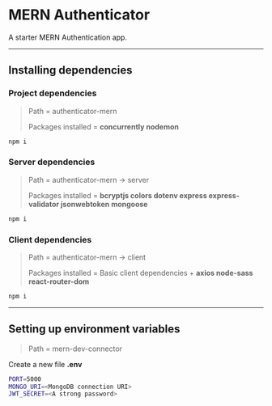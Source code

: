 # MERN Authenticator

A starter MERN Authentication app.

---

## Installing dependencies

### Project dependencies

> Path = authenticator-mern
>
> Packages installed = **concurrently nodemon**

```bash
npm i
```

### Server dependencies

> Path = authenticator-mern -> server
>
> Packages installed = **bcryptjs colors dotenv express express-validator jsonwebtoken mongoose**

```bash
npm i
```

### Client dependencies

> Path = authenticator-mern -> client
>
> Packages installed = Basic client dependencies + **axios node-sass react-router-dom**

```bash
npm i
```

---

## Setting up environment variables

> Path = mern-dev-connector

Create a new file **.env**

```bash
PORT=5000
MONGO_URI=<MongoDB connection URI>
JWT_SECRET=<A strong password>
```
